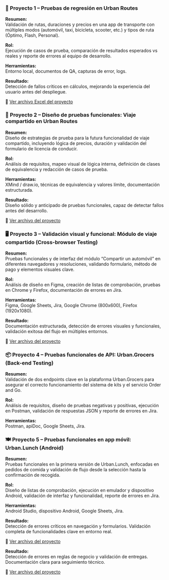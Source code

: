 ### 🚗 Proyecto 1 – Pruebas de regresión en Urban Routes

**Resumen:**  
Validación de rutas, duraciones y precios en una app de transporte con múltiples modos (automóvil, taxi, bicicleta, scooter, etc.) y tipos de ruta (Óptimo, Flash, Personal).

**Rol:**  
Ejecución de casos de prueba, comparación de resultados esperados vs reales y reporte de errores al equipo de desarrollo.

**Herramientas:**  
Entorno local, documentos de QA, capturas de error, logs.

**Resultado:**  
Detección de fallos críticos en cálculos, mejorando la experiencia del usuario antes del despliegue.

📎 [Ver archivo Excel del proyecto](proyectos/proyecto%201/Proyecto%201.xlsx)

### 🤝 Proyecto 2 – Diseño de pruebas funcionales: Viaje compartido en Urban Routes

**Resumen:**  
Diseño de estrategias de prueba para la futura funcionalidad de viaje compartido, incluyendo lógica de precios, duración y validación del formulario de licencia de conducir.

**Rol:**  
Análisis de requisitos, mapeo visual de lógica interna, definición de clases de equivalencia y redacción de casos de prueba.

**Herramientas:**  
XMind / draw.io, técnicas de equivalencia y valores límite, documentación estructurada.

**Resultado:**  
Diseño sólido y anticipado de pruebas funcionales, capaz de detectar fallos antes del desarrollo.

📎 [Ver archivo del proyecto](proyectos/proyecto%202/proyecto%202.docx)

### 🖥️ Proyecto 3 – Validación visual y funcional: Módulo de viaje compartido (Cross-browser Testing)

**Resumen:**  
Pruebas funcionales y de interfaz del módulo “Compartir un automóvil” en diferentes navegadores y resoluciones, validando formulario, método de pago y elementos visuales clave.

**Rol:**  
Análisis de diseño en Figma, creación de listas de comprobación, pruebas en Chrome y Firefox, documentación de errores en Jira.

**Herramientas:**  
Figma, Google Sheets, Jira, Google Chrome (800x600), Firefox (1920x1080).

**Resultado:**  
Documentación estructurada, detección de errores visuales y funcionales, validación exitosa del flujo en múltiples entornos.

📎 [Ver archivo del proyecto](proyectos/proyecto%203/proyecto%203.docx)

### 📦 Proyecto 4 – Pruebas funcionales de API: Urban.Grocers (Back-end Testing)

**Resumen:**  
Validación de dos endpoints clave en la plataforma Urban.Grocers para asegurar el correcto funcionamiento del sistema de kits y el servicio Order and Go.

**Rol:**  
Análisis de requisitos, diseño de pruebas negativas y positivas, ejecución en Postman, validación de respuestas JSON y reporte de errores en Jira.

**Herramientas:**  
Postman, apiDoc, Google Sheets, Jira.

### 🍽️ Proyecto 5 – Pruebas funcionales en app móvil: Urban.Lunch (Android)

**Resumen:**  
Pruebas funcionales en la primera versión de Urban.Lunch, enfocadas en pedidos de comida y validación de flujo desde la selección hasta la confirmación de recogida.

**Rol:**  
Diseño de listas de comprobación, ejecución en emulador y dispositivo Android, validación de interfaz y funcionalidad, reporte de errores en Jira.

**Herramientas:**  
Android Studio, dispositivo Android, Google Sheets, Jira.

**Resultado:**  
Detección de errores críticos en navegación y formularios. Validación completa de funcionalidades clave en entorno real.

📎 [Ver archivo del proyecto](proyectos/proyecto%205/proyecto%205.xlsx)


**Resultado:**  
Detección de errores en reglas de negocio y validación de entregas. Documentación clara para seguimiento técnico.

📎 [Ver archivo del proyecto](proyectos/proyecto%204/proyecto%204.xlsx)
